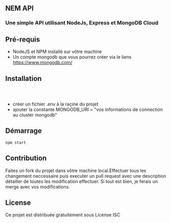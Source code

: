 ##  NEM API

### Une simple API utilisant NodeJs, Express et MongoDB Cloud 

## Pré-requis

- NodeJS et NPM installé sur vôtre machine
- Un compte mongodb que vous pourrez créer via le liens
  https://www.mongodb.com/



## Installation

``` git clone https://github.com/mszayani91/nem-api.git
```
```cd /nem-api
```
``` npm install
``` 
- créer un fichier .env à la raçine du projet 
- ajouter la constante MONGODB_URI = "vos informations de connection au cluster mongodb"


## Démarrage
```
npm start
```
## Contribution

Faites un fork du projet dans vôtre machine local.Effectuer tous les changement neccessaire puis executer un pull request avec une description détailler de toutes les modification effectuer. Si tout est bien, je ferais un merge avec vos modifications.

## License

Ce projet est distribuée gratuitement sous License ISC